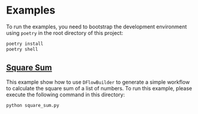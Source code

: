 # Examples

To run the examples, you need to bootstrap the development environment using `poetry` in the root directory of this project:

```bash
poetry install
poetry shell
```

## [Square Sum](./square_sum.py)

This example show how to use `DFlowBuilder` to generate a simple workflow to calculate the square sum of a list of numbers.
To run this example, please execute the following command in this directory:

```bash
python square_sum.py
```
